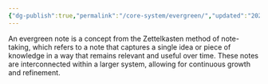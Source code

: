 ```yaml
---
{"dg-publish":true,"permalink":"/core-system/evergreen/","updated":"2024-11-09T07:16:28.264-08:00"}
---
```


An evergreen note is a concept from the Zettelkasten method of note-taking, which refers to a note that captures a single idea or piece of knowledge in a way that remains relevant and useful over time. These notes are interconnected within a larger system, allowing for continuous growth and refinement.